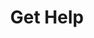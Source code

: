 ---
id: get-help
title: Get Help
description: Still having trouble? Our expert support team will get you back up and running in no time.
order: 5
---